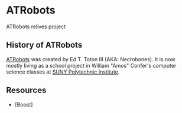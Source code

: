 # ATRobots
ATRobots relives project

## History of ATRobots

[ATRobots](http://necrobones.com/atrobots/) was created by Ed T. Toton III (AKA: Necrobones).
It is now mostly living as a school project in William "Amos" Confer's computer science classes at [SUNY Polytechnic Institute](http://sunypoly.edu).

## Resources

* [Boost]
